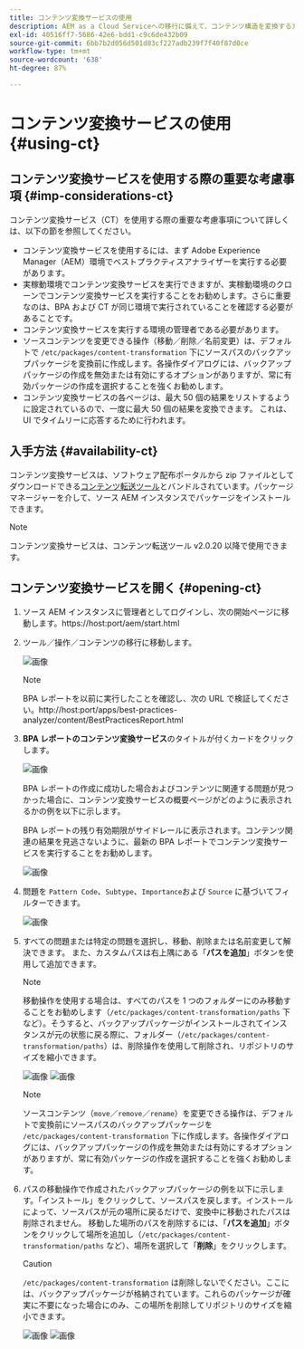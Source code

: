 ```yaml
---
title: コンテンツ変換サービスの使用
description: AEM as a Cloud Serviceへの移行に備えて、コンテンツ構造を変換する方法を説明します。
exl-id: 40516ff7-5686-42e6-bdd1-c9c6de432b09
source-git-commit: 6bb7b2d056d501d83cf227adb239f7f40f87d0ce
workflow-type: tm+mt
source-wordcount: '638'
ht-degree: 87%

---
```


# コンテンツ変換サービスの使用 {#using-ct}

## コンテンツ変換サービスを使用する際の重要な考慮事項 {#imp-considerations-ct}

コンテンツ変換サービス（CT）を使用する際の重要な考慮事項について詳しくは、以下の節を参照してください。

* コンテンツ変換サービスを使用するには、まず Adobe Experience Manager（AEM）環境でベストプラクティスアナライザーを実行する必要があります。
* 実稼動環境でコンテンツ変換サービスを実行できますが、実稼動環境のクローンでコンテンツ変換サービスを実行することをお勧めします。さらに重要なのは、BPA および CT が同じ環境で実行されていることを確認する必要があることです。
* コンテンツ変換サービスを実行する環境の管理者である必要があります。
* ソースコンテンツを変更できる操作（移動／削除／名前変更）は、デフォルトで `/etc/packages/content-transformation` 下にソースパスのバックアップパッケージを変換前に作成します。各操作ダイアログには、バックアップパッケージの作成を無効または有効にするオプションがありますが、常に有効パッケージの作成を選択することを強くお勧めします。
* コンテンツ変換サービスの各ページは、最大 50 個の結果をリストするように設定されているので、一度に最大 50 個の結果を変換できます。 これは、UI でタイムリーに応答するために行われます。

## 入手方法 {#availability-ct}

コンテンツ変換サービスは、ソフトウェア配布ポータルから zip ファイルとしてダウンロードできる[コンテンツ転送ツール](/help/journey-migration/content-transfer-tool/using-content-transfer-tool/getting-started-content-transfer-tool.md)とバンドルされています。パッケージマネージャーを介して、ソース AEM インスタンスでパッケージをインストールできます。

>[!NOTE]
>コンテンツ変換サービスは、コンテンツ転送ツール v2.0.20 以降で使用できます。

## コンテンツ変換サービスを開く {#opening-ct}

1. ソース AEM インスタンスに管理者としてログインし、次の開始ページに移動します。https://host:port/aem/start.html
1. ツール／操作／コンテンツの移行に移動します。

   ![画像](/help/journey-migration/content-transformer/assets/ct-1.png)

   >[!NOTE]
   > BPA レポートを以前に実行したことを確認し、次の URL で検証してください。http://host:port/apps/best-practices-analyzer/content/BestPracticesReport.html

1. **BPA レポートのコンテンツ変換サービス**&#x200B;のタイトルが付くカードをクリックします。

   ![画像](/help/journey-migration/content-transformer/assets/ct-2.png)

   BPA レポートの作成に成功した場合およびコンテンツに関連する問題が見つかった場合に、コンテンツ変換サービスの概要ページがどのように表示されるかの例を以下に示します。

   BPA レポートの残り有効期限がサイドレールに表示されます。コンテンツ関連の結果を見逃さないように、最新の BPA レポートでコンテンツ変換サービスを実行することをお勧めします。

   ![画像](/help/journey-migration/content-transformer/assets/ct-3.png)

1. 問題を `Pattern Code`、`Subtype`、`Importance`および `Source` に基づいてフィルターできます。

   ![画像](/help/journey-migration/content-transformer/assets/ct-4.png)

1. すべての問題または特定の問題を選択し、移動、削除または名前変更して解決できます。 また、カスタムパスは右上隅にある「**パスを追加**」ボタンを使用して追加できます。

   >[!NOTE]
   > 移動操作を使用する場合は、すべてのパスを 1 つのフォルダーにのみ移動することをお勧めします（`/etc/packages/content-transformation/paths` 下など）。そうすると、バックアップパッケージがインストールされてインスタンスが元の状態に戻る際に、フォルダー（`/etc/packages/content-transformation/paths`）は、削除操作を使用して削除され、リポジトリのサイズを縮小できます。

   ![画像](/help/journey-migration/content-transformer/assets/ct-5.png)
   ![画像](/help/journey-migration/content-transformer/assets/ct-6.png)

   >[!NOTE]
   > ソースコンテンツ（`move`／`remove`／`rename`）を変更できる操作は、デフォルトで変換前にソースパスのバックアップパッケージを `/etc/packages/content-transformation` 下に作成します。各操作ダイアログには、バックアップパッケージの作成を無効または有効にするオプションがありますが、常に有効パッケージの作成を選択することを強くお勧めします。

1. パスの移動操作で作成されたバックアップパッケージの例を以下に示します。「インストール」をクリックして、ソースパスを戻します。インストールによって、ソースパスが元の場所に戻るだけで、変換中に移動されたパスは削除されません。 移動した場所のパスを削除するには、「**パスを追加**」ボタンをクリックして場所を追加し（`/etc/packages/content-transformation/paths` など）、場所を選択して「**削除**」をクリックします。

   >[!CAUTION]
   > `/etc/packages/content-transformation` は削除しないでください。ここには、バックアップパッケージが格納されています。これらのパッケージが確実に不要になった場合にのみ、この場所を削除してリポジトリのサイズを縮小できます。

   ![画像](/help/journey-migration/content-transformer/assets/ct-7.png)
   ![画像](/help/journey-migration/content-transformer/assets/ct-8.png)
